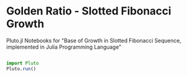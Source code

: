 # Golden Ratio - Slotted Fibonacci Growth

Pluto.jl Notebooks for "Base of Growth in Slotted Fibonacci Sequence, implemented in Julia Programming Language"

```jl

import Pluto
Pluto.run()

```
